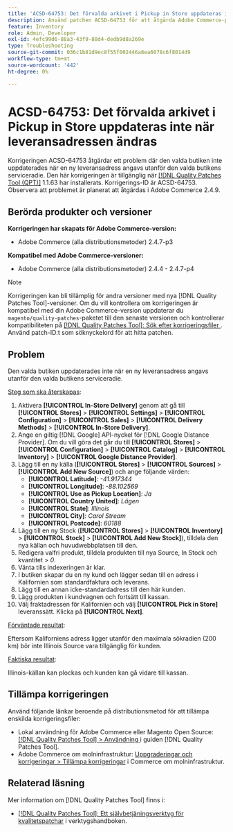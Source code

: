 ```yaml
---
title: 'ACSD-64753: Det förvalda arkivet i Pickup in Store uppdateras inte när leveransadressen ändras'
description: Använd patchen ACSD-64753 för att åtgärda Adobe Commerce-problemet där den förvalda butiken inte uppdaterades när en ny leveransadress angavs utanför den valda butikens serviceradie.
feature: Inventory
role: Admin, Developer
exl-id: 4efc99d6-88a3-43f9-88d4-dedb9d8a269e
type: Troubleshooting
source-git-commit: 036c1b81d9ec8f55f002446a8ea6078c6f8014d9
workflow-type: tm+mt
source-wordcount: '442'
ht-degree: 0%

---
```


# ACSD-64753: Det förvalda arkivet i Pickup in Store uppdateras inte när leveransadressen ändras

Korrigeringen ACSD-64753 åtgärdar ett problem där den valda butiken inte uppdaterades när en ny leveransadress angavs utanför den valda butikens serviceradie. Den här korrigeringen är tillgänglig när [[!DNL Quality Patches Tool (QPT)]](/help/tools/quality-patches-tool/quality-patches-tool-to-self-serve-quality-patches.md) 1.1.63 har installerats. Korrigerings-ID är ACSD-64753. Observera att problemet är planerat att åtgärdas i Adobe Commerce 2.4.9.

## Berörda produkter och versioner

**Korrigeringen har skapats för Adobe Commerce-version:**

* Adobe Commerce (alla distributionsmetoder) 2.4.7-p3

**Kompatibel med Adobe Commerce-versioner:**

* Adobe Commerce (alla distributionsmetoder) 2.4.4 - 2.4.7-p4

>[!NOTE]
>
>Korrigeringen kan bli tillämplig för andra versioner med nya [!DNL Quality Patches Tool]-versioner. Om du vill kontrollera om korrigeringen är kompatibel med din Adobe Commerce-version uppdaterar du `magento/quality-patches`-paketet till den senaste versionen och kontrollerar kompatibiliteten på [[!DNL Quality Patches Tool]: Sök efter korrigeringsfiler ](https://experienceleague.adobe.com/tools/commerce-quality-patches/index.html?lang=sv-SE). Använd patch-ID:t som söknyckelord för att hitta patchen.

## Problem

Den valda butiken uppdaterades inte när en ny leveransadress angavs utanför den valda butikens serviceradie.

<u>Steg som ska återskapas</u>:

1. Aktivera **[!UICONTROL In-Store Delivery]** genom att gå till **[!UICONTROL Stores]** > **[!UICONTROL Settings]** > **[!UICONTROL Configuration]** > **[!UICONTROL Sales]** > **[!UICONTROL Delivery Methods]** > **[!UICONTROL In-Store Delivery]**.
1. Ange en giltig [!DNL Google] API-nyckel för [!DNL Google Distance Provider]. Om du vill göra det går du till **[!UICONTROL Stores]** > **[!UICONTROL Configuration]** > **[!UICONTROL Catalog]** > **[!UICONTROL Inventory]** > **[!UICONTROL Google Distance Provider]**.
1. Lägg till en ny källa (**[!UICONTROL Stores]** > **[!UICONTROL Sources]** > **[!UICONTROL Add New Source]**) och ange följande värden:
   * **[!UICONTROL Latitude]**: *-41.917344*
   * **[!UICONTROL Longitude]**: *-88.102569*
   * **[!UICONTROL Use as Pickup Location]**: *Ja*
   * **[!UICONTROL Country United]**: *Lägen*
   * **[!UICONTROL State]**: *Illinois*
   * **[!UICONTROL City]**: *Carol Stream*
   * **[!UICONTROL Postcode]**: *60188*
1. Lägg till en ny Stock (**[!UICONTROL Stores]** > **[!UICONTROL Inventory]** > **[!UICONTROL Stock]** > **[!UICONTROL Add New Stock]**), tilldela den nya källan och huvudwebbplatsen till den.
1. Redigera valfri produkt, tilldela produkten till nya Source, In Stock och kvantitet > *0*.
1. Vänta tills indexeringen är klar.
1. I butiken skapar du en ny kund och lägger sedan till en adress i Kalifornien som standardfaktura och leverans.
1. Lägg till en annan icke-standardadress till den här kunden.
1. Lägg produkten i kundvagnen och fortsätt till kassan.
1. Välj fraktadressen för Kalifornien och välj **[!UICONTROL Pick in Store]** leveranssätt. Klicka på **[!UICONTROL Next]**.

<u>Förväntade resultat</u>:

Eftersom Kaliforniens adress ligger utanför den maximala sökradien (200 km) bör inte Illinois Source vara tillgänglig för kunden.

<u>Faktiska resultat</u>:

Illinois-källan kan plockas och kunden kan gå vidare till kassan.

## Tillämpa korrigeringen

Använd följande länkar beroende på distributionsmetod för att tillämpa enskilda korrigeringsfiler:

* Lokal användning för Adobe Commerce eller Magento Open Source: [[!DNL Quality Patches Tool] > Användning ](/help/tools/quality-patches-tool/usage.md) i guiden [!DNL Quality Patches Tool].
* Adobe Commerce om molninfrastruktur: [Uppgraderingar och korrigeringar > Tillämpa korrigeringar](https://experienceleague.adobe.com/docs/commerce-cloud-service/user-guide/develop/upgrade/apply-patches.html?lang=sv-SE) i Commerce om molninfrastruktur.

## Relaterad läsning

Mer information om [!DNL Quality Patches Tool] finns i:

* [[!DNL Quality Patches Tool]: Ett självbetjäningsverktyg för kvalitetspatchar](/help/tools/quality-patches-tool/quality-patches-tool-to-self-serve-quality-patches.md) i verktygshandboken.

